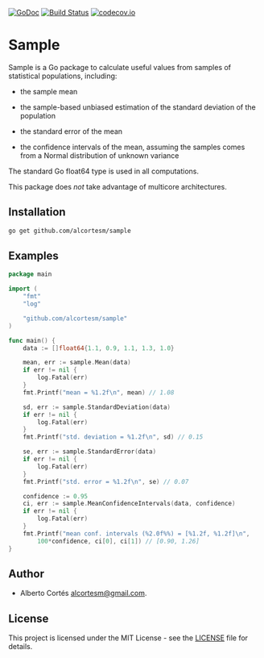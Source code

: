 [![GoDoc](https://godoc.org/github.com/alcortesm/sample?status.svg)](https://godoc.org/github.com/alcortesm/sample)
[![Build Status](https://travis-ci.org/alcortesm/sample.png)](https://travis-ci.org/alcortesm/sample)
[![codecov.io](https://codecov.io/github/alcortesm/sample/coverage.svg?branch=master)](https://codecov.io/github/alcortesm/sample?branch=master)

# Sample

Sample is a Go package to calculate useful values from samples of statistical
populations, including:

- the sample mean

- the sample-based unbiased estimation of the standard deviation of the
  population

- the standard error of the mean

- the confidence intervals of the mean, assuming the samples comes from a Normal
  distribution of unknown variance

The standard Go float64 type is used in all computations.

This package does *not* take advantage of multicore architectures.

## Installation

```bash
go get github.com/alcortesm/sample
```

## Examples

```Go
package main

import (
	"fmt"
	"log"

	"github.com/alcortesm/sample"
)

func main() {
	data := []float64{1.1, 0.9, 1.1, 1.3, 1.0}

	mean, err := sample.Mean(data)
	if err != nil {
		log.Fatal(err)
	}
	fmt.Printf("mean = %1.2f\n", mean) // 1.08

	sd, err := sample.StandardDeviation(data)
	if err != nil {
		log.Fatal(err)
	}
	fmt.Printf("std. deviation = %1.2f\n", sd) // 0.15

	se, err := sample.StandardError(data)
	if err != nil {
		log.Fatal(err)
	}
	fmt.Printf("std. error = %1.2f\n", se) // 0.07

	confidence := 0.95
	ci, err := sample.MeanConfidenceIntervals(data, confidence)
	if err != nil {
		log.Fatal(err)
	}
	fmt.Printf("mean conf. intervals (%2.0f%%) = [%1.2f, %1.2f]\n",
		100*confidence, ci[0], ci[1]) // [0.90, 1.26]
}
```

## Author

- Alberto Cortés <alcortesm@gmail.com>.

## License

This project is licensed under the MIT License - see the
[LICENSE](LICENSE) file for details.

